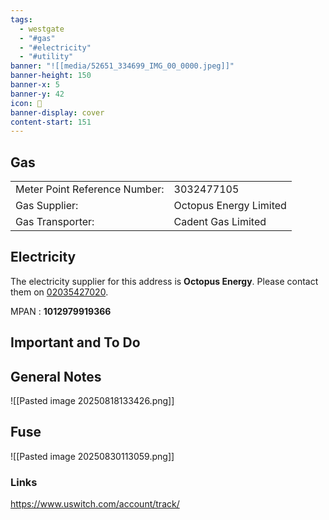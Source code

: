 ```yaml
---
tags:
  - westgate
  - "#gas"
  - "#electricity"
  - "#utility"
banner: "![[media/52651_334699_IMG_00_0000.jpeg]]"
banner-height: 150
banner-x: 5
banner-y: 42
icon: 🏡
banner-display: cover
content-start: 151
---
```

## Gas

|                               |                        |
| ----------------------------- | ---------------------- |
| Meter Point Reference Number: | 3032477105             |
| Gas Supplier:                 | Octopus Energy Limited |
| Gas Transporter:              | Cadent Gas Limited     |

## Electricity

The electricity supplier for this address is **Octopus Energy**. Please contact them on [02035427020](tel:02035427020).

MPAN : **1012979919366**
## Important and To Do

## General Notes

![[Pasted image 20250818133426.png]]

## Fuse

![[Pasted image 20250830113059.png]]

### Links

<https://www.uswitch.com/account/track/>

